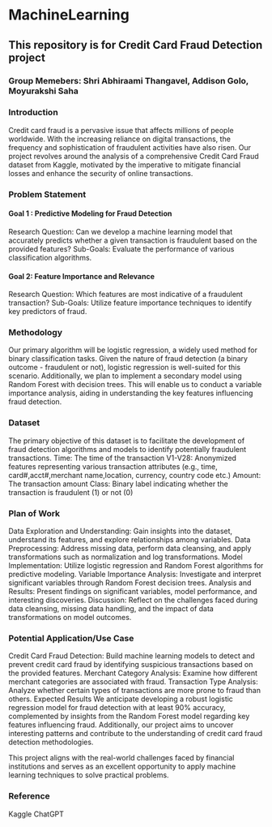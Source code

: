 # MachineLearning

## This repository is for Credit Card Fraud Detection project

### Group Memebers: Shri Abhiraami Thangavel, Addison Golo, Moyurakshi Saha

### Introduction
Credit card fraud is a pervasive issue that affects millions of people worldwide. With the increasing reliance on digital transactions, the frequency and sophistication of fraudulent activities have also risen. Our project revolves around the analysis of a comprehensive Credit Card Fraud dataset from Kaggle, motivated by the imperative to mitigate financial losses and enhance the security of online transactions.

### Problem Statement
#### Goal 1 : Predictive Modeling for Fraud Detection
Research Question: Can we develop a machine learning model that accurately predicts whether a given transaction is fraudulent based on the provided features?
Sub-Goals:
Evaluate the performance of various classification algorithms.
#### Goal 2: Feature Importance and Relevance
Research Question: Which features are most indicative of a fraudulent transaction?
Sub-Goals:
Utilize feature importance techniques to identify key predictors of fraud.

### Methodology
Our primary algorithm will be logistic regression, a widely used method for binary classification tasks. Given the nature of fraud detection (a binary outcome - fraudulent or not), logistic regression is well-suited for this scenario. Additionally, we plan to implement a secondary model using Random Forest with decision trees. This will enable us to conduct a variable importance analysis, aiding in understanding the key features influencing fraud detection.

### Dataset
The primary objective of this dataset is to facilitate the development of fraud detection algorithms and models to identify potentially fraudulent transactions.
 Time: The time of the transaction
 V1-V28: Anonymized features representing various transaction attributes (e.g., time, card#,acct#,merchant name,location, currency, country code etc.)
 Amount: The transaction amount
 Class: Binary label indicating whether the transaction is fraudulent (1) or not (0)

### Plan of Work
 Data Exploration and Understanding: Gain insights into the dataset, understand its features, and explore relationships among variables.
 Data Preprocessing: Address missing data, perform data cleansing, and apply transformations such as normalization and log transformations.
 Model Implementation: Utilize logistic regression and Random Forest algorithms for predictive modeling.
 Variable Importance Analysis: Investigate and interpret significant variables through Random Forest decision trees.
 Analysis and Results: Present findings on significant variables, model performance, and interesting discoveries.
 Discussion: Reflect on the challenges faced during data cleansing, missing data handling, and the impact of data transformations on model outcomes.

### Potential Application/Use Case
Credit Card Fraud Detection: Build machine learning models to detect and prevent credit card fraud by identifying suspicious transactions based on the provided features.
Merchant Category Analysis: Examine how different merchant categories are associated with fraud.
Transaction Type Analysis: Analyze whether certain types of transactions are more prone to fraud than others.
Expected Results
We anticipate developing a robust logistic regression model for fraud detection with at least 90% accuracy, complemented by insights from the Random Forest model regarding key features influencing fraud. Additionally, our project aims to uncover interesting patterns and contribute to the understanding of credit card fraud detection methodologies.

This project aligns with the real-world challenges faced by financial institutions and serves as an excellent opportunity to apply machine learning techniques to solve practical problems.

### Reference
Kaggle
ChatGPT
